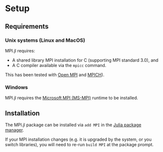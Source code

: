 # Setup

## Requirements

### Unix systems (Linux and MacOS)

MPI.jl requires:

- A shared library MPI installation for C (supporting MPI standard 3.0), and
- A C compiler available via the `mpicc` command.

This has been tested with [Open MPI](http://www.open-mpi.org/) and [MPICH](http://www.mpich.org/)).

### Windows

MPI.jl requires the [Microsoft MPI (MS-MPI)](https://docs.microsoft.com/en-us/message-passing-interface/microsoft-mpi) runtime to be installed.

## Installation

The MPI.jl package can be installed via `add MPI` in the [Julia package manager](https://docs.julialang.org/en/v1/stdlib/Pkg/index.html).

If your MPI installation changes (e.g. it is upgraded by the system, or you switch libraries), you will need to re-run `build MPI` at the package prompt.
